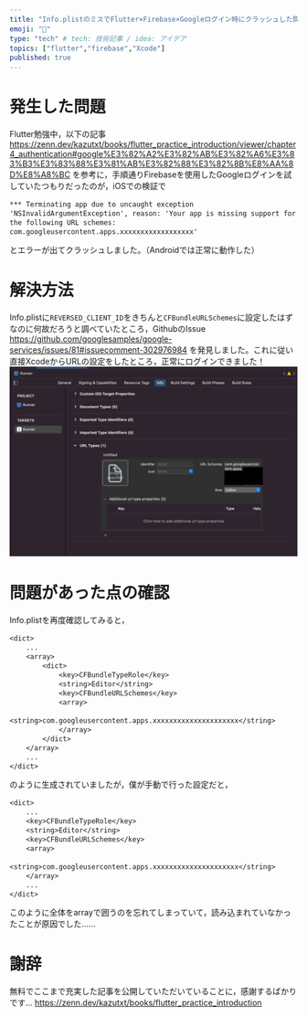 ```yaml
---
title: "Info.plistのミスでFlutter×Firebase×Googleログイン時にクラッシュした問題の解決"
emoji: "🦔"
type: "tech" # tech: 技術記事 / idea: アイデア
topics: ["flutter","firebase","Xcode"]
published: true
---
```


# 発生した問題
Flutter勉強中，以下の記事
https://zenn.dev/kazutxt/books/flutter_practice_introduction/viewer/chapter4_authentication#google%E3%82%A2%E3%82%AB%E3%82%A6%E3%83%B3%E3%83%88%E3%81%AB%E3%82%88%E3%82%8B%E8%AA%8D%E8%A8%BC
を参考に，手順通りFirebaseを使用したGoogleログインを試していたつもりだったのが，iOSでの検証で
```
*** Terminating app due to uncaught exception 'NSInvalidArgumentException', reason: 'Your app is missing support for the following URL schemes: com.googleusercontent.apps.xxxxxxxxxxxxxxxxxx'
```
とエラーが出てクラッシュしました。（Androidでは正常に動作した）

# 解決方法
Info.plistに`REVERSED_CLIENT_ID`をきちんと`CFBundleURLSchemes`に設定したはずなのに何故だろうと調べていたところ，GithubのIssue
https://github.com/googlesamples/google-services/issues/81#issuecomment-302976984
を発見しました。これに従い直接XcodeからURLの設定をしたところ，正常にログインできました！
![](/images/flutter-firebase-google-url-error/settings.png)

# 問題があった点の確認
Info.plistを再度確認してみると，
```
<dict>
    ...
    <array>
        <dict>
            <key>CFBundleTypeRole</key>
            <string>Editor</string>
            <key>CFBundleURLSchemes</key>
            <array>
                <string>com.googleusercontent.apps.xxxxxxxxxxxxxxxxxxxxx</string>
            </array>
        </dict>
    </array>
    ...
</dict>
```
のように生成されていましたが，僕が手動で行った設定だと，
```
<dict>
    ...
    <key>CFBundleTypeRole</key>
    <string>Editor</string>
    <key>CFBundleURLSchemes</key>
    <array>
        <string>com.googleusercontent.apps.xxxxxxxxxxxxxxxxxxxxx</string>
    </array>
    ...
</dict>
```
このように全体をarrayで囲うのを忘れてしまっていて，読み込まれていなかったことが原因でした......

# 謝辞

無料でここまで充実した記事を公開していただいていることに，感謝するばかりです...
https://zenn.dev/kazutxt/books/flutter_practice_introduction
